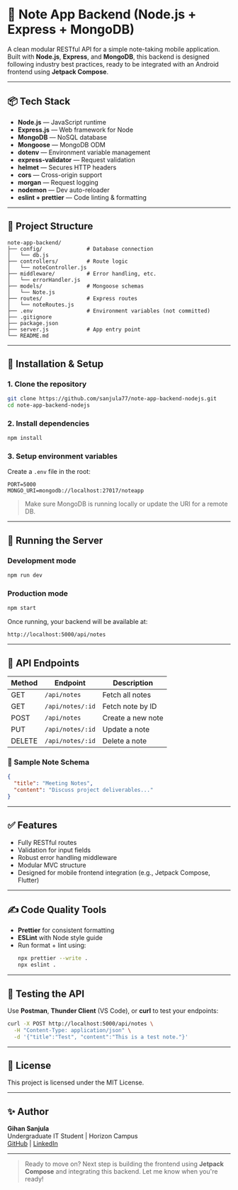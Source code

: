# 📝 Note App Backend (Node.js + Express + MongoDB)

A clean modular RESTful API for a simple note-taking mobile application. Built with **Node.js**, **Express**, and **MongoDB**, this backend is designed following industry best practices, ready to be integrated with an Android frontend using **Jetpack Compose**.

---

## 📦 Tech Stack

- **Node.js** — JavaScript runtime
- **Express.js** — Web framework for Node
- **MongoDB** — NoSQL database
- **Mongoose** — MongoDB ODM
- **dotenv** — Environment variable management
- **express-validator** — Request validation
- **helmet** — Secures HTTP headers
- **cors** — Cross-origin support
- **morgan** — Request logging
- **nodemon** — Dev auto-reloader
- **eslint + prettier** — Code linting & formatting

---

## 📁 Project Structure

```
note-app-backend/
├── config/              # Database connection
│   └── db.js
├── controllers/         # Route logic
│   └── noteController.js
├── middleware/          # Error handling, etc.
│   └── errorHandler.js
├── models/              # Mongoose schemas
│   └── Note.js
├── routes/              # Express routes
│   └── noteRoutes.js
├── .env                 # Environment variables (not committed)
├── .gitignore
├── package.json
├── server.js            # App entry point
└── README.md
```

---

## 🔧 Installation & Setup

### 1. Clone the repository
```bash
git clone https://github.com/sanjula77/note-app-backend-nodejs.git
cd note-app-backend-nodejs
```

### 2. Install dependencies
```bash
npm install
```

### 3. Setup environment variables

Create a `.env` file in the root:

```env
PORT=5000
MONGO_URI=mongodb://localhost:27017/noteapp
```

> Make sure MongoDB is running locally or update the URI for a remote DB.

---

## 🚀 Running the Server

### Development mode
```bash
npm run dev
```

### Production mode
```bash
npm start
```

Once running, your backend will be available at:
```
http://localhost:5000/api/notes
```

---

## 📡 API Endpoints

| Method | Endpoint            | Description           |
|--------|---------------------|-----------------------|
| GET    | `/api/notes`        | Fetch all notes       |
| GET    | `/api/notes/:id`    | Fetch note by ID      |
| POST   | `/api/notes`        | Create a new note     |
| PUT    | `/api/notes/:id`    | Update a note         |
| DELETE | `/api/notes/:id`    | Delete a note         |

### 📌 Sample Note Schema
```json
{
  "title": "Meeting Notes",
  "content": "Discuss project deliverables..."
}
```

---

## ✅ Features

- Fully RESTful routes
- Validation for input fields
- Robust error handling middleware
- Modular MVC structure
- Designed for mobile frontend integration (e.g., Jetpack Compose, Flutter)

---

## ✍️ Code Quality Tools

- **Prettier** for consistent formatting
- **ESLint** with Node style guide
- Run format + lint using:
  ```bash
  npx prettier --write .
  npx eslint .
  ```

---

## 🧪 Testing the API

Use **Postman**, **Thunder Client** (VS Code), or **curl** to test your endpoints:

```bash
curl -X POST http://localhost:5000/api/notes \
  -H "Content-Type: application/json" \
  -d '{"title":"Test", "content":"This is a test note."}'
```

---

## 📜 License

This project is licensed under the MIT License.

---

## ✨ Author

**Gihan Sanjula**  
Undergraduate IT Student | Horizon Campus  
[GitHub](https://github.com/<your-username>) | [LinkedIn](#)

---

> Ready to move on? Next step is building the frontend using **Jetpack Compose** and integrating this backend. Let me know when you're ready!
